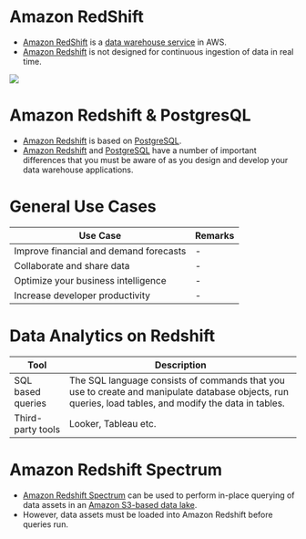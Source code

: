 # Amazon RedShift
- [Amazon RedShift](https://aws.amazon.com/redshift/) is a [data warehouse service](../../1_HLDDesignComponents/0_SystemGlossaries/Database/BigData/DataWarehouses.md) in AWS.
- [Amazon Redshift]() is not designed for continuous ingestion of data in real time.

![](https://lucyinthecloud.com/app/uploads/2021/07/amazon-redshift.png)

# Amazon Redshift & PostgresQL
- [Amazon Redshift]() is based on [PostgreSQL](../../1_HLDDesignComponents/3_DatabaseComponents/Readme.md).
- [Amazon Redshift]() and [PostgreSQL](../../1_HLDDesignComponents/3_DatabaseComponents/Readme.md) have a number of important differences that you must be aware of as you design and develop your data warehouse applications.

# General Use Cases
| Use Case                               | Remarks |
|----------------------------------------|---------|
| Improve financial and demand forecasts | -       |
| Collaborate and share data             | -       |
| Optimize your business intelligence    | -       |
| Increase developer productivity        | -       |

# Data Analytics on Redshift

| Tool              | Description                                                                                                                                            |
|-------------------|--------------------------------------------------------------------------------------------------------------------------------------------------------|
| SQL based queries | The SQL language consists of commands that you use to create and manipulate database objects, run queries, load tables, and modify the data in tables. |
| Third-party tools | Looker, Tableau etc.                                                                                                                                   |

# Amazon Redshift Spectrum
- [Amazon Redshift Spectrum](https://docs.aws.amazon.com/redshift/latest/dg/c-getting-started-using-spectrum.html) can be used to perform in-place querying of data assets in an [Amazon S3-based data lake](../7_StorageServices/3_ObjectStorageTypes/AmazonS3/Readme.md). 
- However, data assets must be loaded into Amazon Redshift before queries run. 